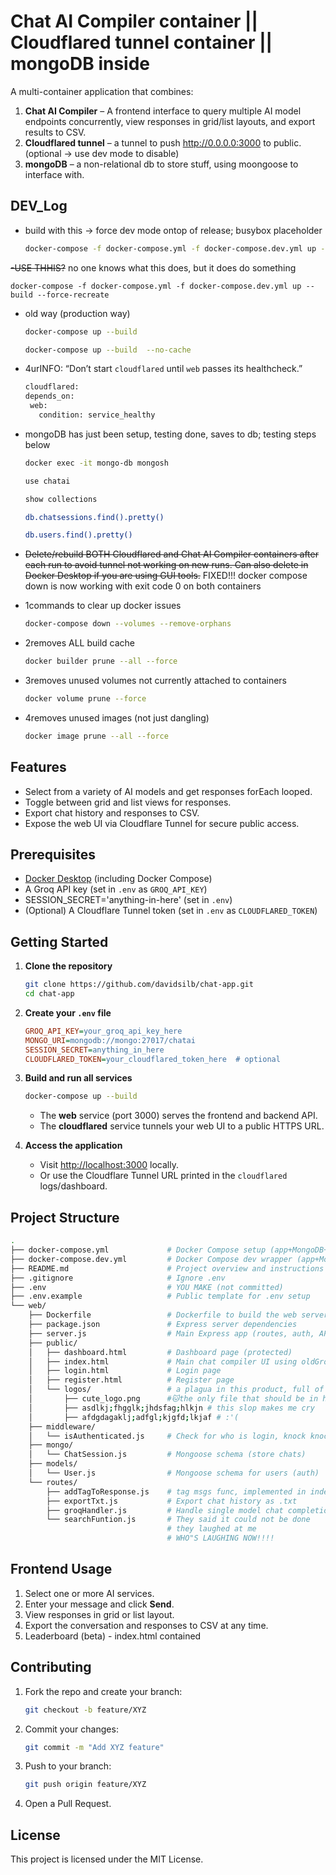 # Chat AI Compiler container || Cloudflared tunnel container || mongoDB inside

A multi-container application that combines:

1. **Chat AI Compiler** – A frontend interface to query multiple AI model endpoints concurrently, view responses in grid/list layouts, and export results to CSV.
2. **Cloudflared tunnel** – a tunnel to push <http://0.0.0.0:3000> to public. (optional -> use dev mode to disable)
3. **mongoDB** – a non-relational db to store stuff, using moongoose to interface with.

## DEV_Log

- build with this -> force dev mode ontop of release; busybox placeholder

   ```bash
   docker-compose -f docker-compose.yml -f docker-compose.dev.yml up --build
   ```

~~-USE THHIS?~~ no one knows what this does, but it does do something
<pre><code class="language-bash">docker-compose -f docker-compose.yml -f docker-compose.dev.yml up --build --force-recreate</code></pre></del>

- old way (production way)

   ```bash
   docker-compose up --build
   ```

   ```bash
   docker-compose up --build  --no-cache
   ```

- 4urINFO: “Don’t start `cloudflared` until `web` passes its healthcheck.”

   ```bash
   cloudflared:
   depends_on:
    web:
      condition: service_healthy
   ```

- mongoDB has just been setup, testing done, saves to db; testing steps below

   ```bash
   docker exec -it mongo-db mongosh
   ```

   ```bash
   use chatai
   ```

   ```bash
   show collections
   ```

   ```bash
   db.chatsessions.find().pretty()
   ```

   ```bash
   db.users.find().pretty()
   ```

- ~~Delete/rebuild BOTH Cloudflared and Chat AI Compiler containers after each run to avoid tunnel not working on new runs. Can also delete in Docker Desktop if you are using GUI tools.~~ FIXED!!! docker compose down is now working with exit code 0 on both containers

- 1commands to clear up docker issues

   ```bash
   docker-compose down --volumes --remove-orphans
   ```

- 2removes ALL build cache

   ```bash
   docker builder prune --all --force
   ```

- 3removes unused volumes not currently attached to containers

   ```bash
   docker volume prune --force
   ```

- 4removes unused images (not just dangling)

   ```bash
   docker image prune --all --force
   ```

## Features

- Select from a variety of AI models and get responses forEach looped.
- Toggle between grid and list views for responses.
- Export chat history and responses to CSV.
- Expose the web UI via Cloudflare Tunnel for secure public access.

## Prerequisites

- [Docker Desktop](https://www.docker.com/products/docker-desktop) (including Docker Compose)
- A Groq API key (set in `.env` as `GROQ_API_KEY`)
- SESSION_SECRET='anything-in-here' (set in `.env`)
- (Optional) A Cloudflare Tunnel token (set in `.env` as `CLOUDFLARED_TOKEN`)

## Getting Started

1. **Clone the repository**

   ```bash
   git clone https://github.com/davidsilb/chat-app.git
   cd chat-app
   ```

2. **Create your `.env` file**

   ```ini
   GROQ_API_KEY=your_groq_api_key_here
   MONGO_URI=mongodb://mongo:27017/chatai
   SESSION_SECRET=anything_in_here
   CLOUDFLARED_TOKEN=your_cloudflared_token_here  # optional
   ```

3. **Build and run all services**

   ```bash
   docker-compose up --build
   ```

   - The **web** service (port 3000) serves the frontend and backend API.
   - The **cloudflared** service tunnels your web UI to a public HTTPS URL.

4. **Access the application**

   - Visit [http://localhost:3000](http://localhost:3000) locally.
   - Or use the Cloudflare Tunnel URL printed in the `cloudflared` logs/dashboard.

## Project Structure

```bash
.
├── docker-compose.yml             # Docker Compose setup (app+MongoDB+cloudF)
├── docker-compose.dev.yml         # Docker Compose dev wrapper (app+MongoDB+bb)
├── README.md                      # Project overview and instructions
├── .gitignore                     # Ignore .env
├── .env                           # YOU MAKE (not committed)
├── .env.example                   # Public template for .env setup
└── web/
    ├── Dockerfile                 # Dockerfile to build the web server
    ├── package.json               # Express server dependencies
    ├── server.js                  # Main Express app (routes, auth, API handlers)
    ├── public/
    │   ├── dashboard.html         # Dashboard page (protected)
    │   ├── index.html             # Main chat compiler UI using oldGroq.js
    │   ├── login.html             # Login page
    │   ├── register.html          # Register page
    │   └── logos/                 # a plagua in this product, full of slop
    │       ├── cute_logo.png      #🐱the only file that should be in here🐱
    │       ├── asdlkj;fhgglk;jhdsfag;hlkjn # this slop makes me cry 
    │       ├── afdgdagaklj;adfgl;kjgfd;lkjaf # :'(
    ├── middleware/
    │   └── isAuthenticated.js     # Check for who is login, knock knock
    ├── mongo/
    │   └── ChatSession.js         # Mongoose schema (store chats)
    ├── models/
    │   └── User.js                # Mongoose schema for users (auth)
    └── routes/
        ├── addTagToResponse.js    # tag msgs func, implemented in index
        ├── exportTxt.js           # Export chat history as .txt
        ├── groqHandler.js         # Handle single model chat completions
        └── searchFuntion.js       # They said it could not be done
                                   # they laughed at me
                                   # WHO"S LAUGHING NOW!!!!
```

## Frontend Usage

1. Select one or more AI services.
2. Enter your message and click **Send**.
3. View responses in grid or list layout.
4. Export the conversation and responses to CSV at any time.
5. Leaderboard (beta) - index.html contained

## Contributing

1. Fork the repo and create your branch:

   ```bash
   git checkout -b feature/XYZ
   ```

2. Commit your changes:

   ```bash
   git commit -m "Add XYZ feature"
   ```

3. Push to your branch:

   ```bash
   git push origin feature/XYZ
   ```

4. Open a Pull Request.

## License

This project is licensed under the MIT License.
